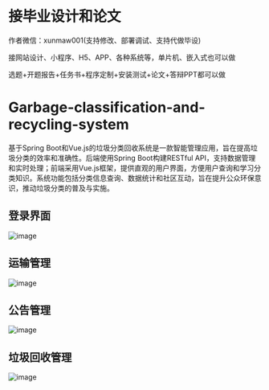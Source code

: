 # 接毕业设计和论文
作者微信：xunmaw001(支持修改、部署调试、支持代做毕设)

接网站设计、小程序、H5、APP、各种系统等，单片机、嵌入式也可以做

选题+开题报告+任务书+程序定制+安装测试+论文+答辩PPT都可以做
# Garbage-classification-and-recycling-system
基于Spring Boot和Vue.js的垃圾分类回收系统是一款智能管理应用，旨在提高垃圾分类的效率和准确性。后端使用Spring Boot构建RESTful API，支持数据管理和实时处理；前端采用Vue.js框架，提供直观的用户界面，方便用户查询和学习分类知识。系统功能包括分类信息查询、数据统计和社区互动，旨在提升公众环保意识，推动垃圾分类的普及与实施。
## 登录界面
![image](https://github.com/user-attachments/assets/44332703-14ca-4f48-a66d-4ab56ee9000a)
## 运输管理
![image](https://github.com/user-attachments/assets/145d4086-ed3b-476c-9b1d-bdc3ae2f2ec4)
## 公告管理
![image](https://github.com/user-attachments/assets/3cdde7e1-d713-43bc-89e0-37f8e3281522)
## 垃圾回收管理
![image](https://github.com/user-attachments/assets/8561e9df-d32a-48c1-a487-d2edb1ffd657)
